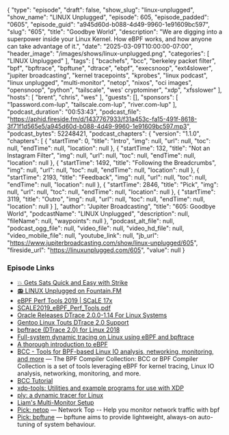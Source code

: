 {
  "type": "episode",
  "draft": false,
  "show_slug": "linux-unplugged",
  "show_name": "LINUX Unplugged",
  "episode": 605,
  "episode_padded": "0605",
  "episode_guid": "a945d60d-b088-4d49-9960-1e91609bc597",
  "slug": "605",
  "title": "Goodbye World",
  "description": "We are digging into a superpower inside your Linux Kernel. How eBPF works, and how anyone can take advantage of it.",
  "date": "2025-03-09T10:00:00-07:00",
  "header_image": "/images/shows/linux-unplugged.png",
  "categories": [
    "LINUX Unplugged"
  ],
  "tags": [
    "bcachefs",
    "bcc",
    "berkeley packet filter",
    "bpf",
    "bpftrace",
    "bpftune",
    "dtrace",
    "ebpf",
    "execsnoop",
    "ext4slower",
    "jupiter broadcasting",
    "kernel tracepoints",
    "kprobes",
    "linux podcast",
    "linux unplugged",
    "multi-monitor",
    "netop",
    "nixos",
    "oci images",
    "opensnoop",
    "python",
    "tailscale",
    "wes' cryptominer",
    "xdp",
    "xfsslower"
  ],
  "hosts": [
    "brent",
    "chris",
    "wes"
  ],
  "guests": [],
  "sponsors": [
    "1password.com-lup",
    "tailscale.com-lup",
    "river.com-lup"
  ],
  "podcast_duration": "00:53:43",
  "podcast_file": "https://aphid.fireside.fm/d/1437767933/f31a453c-fa15-491f-8618-3f71f1d565e5/a945d60d-b088-4d49-9960-1e91609bc597.mp3",
  "podcast_bytes": 52248421,
  "podcast_chapters": {
    "version": "1.1.0",
    "chapters": [
      {
        "startTime": 0,
        "title": "Intro",
        "img": null,
        "url": null,
        "toc": null,
        "endTime": null,
        "location": null
      },
      {
        "startTime": 132,
        "title": "Not an Instagram Filter",
        "img": null,
        "url": null,
        "toc": null,
        "endTime": null,
        "location": null
      },
      {
        "startTime": 1492,
        "title": "Following the Breadcrumbs",
        "img": null,
        "url": null,
        "toc": null,
        "endTime": null,
        "location": null
      },
      {
        "startTime": 2193,
        "title": "Feedback",
        "img": null,
        "url": null,
        "toc": null,
        "endTime": null,
        "location": null
      },
      {
        "startTime": 2846,
        "title": "Pick",
        "img": null,
        "url": null,
        "toc": null,
        "endTime": null,
        "location": null
      },
      {
        "startTime": 3119,
        "title": "Outro",
        "img": null,
        "url": null,
        "toc": null,
        "endTime": null,
        "location": null
      }
    ],
    "author": "Jupiter Broadcasting",
    "title": "605: Goodbye World",
    "podcastName": "LINUX Unplugged",
    "description": null,
    "fileName": null,
    "waypoints": null
  },
  "podcast_alt_file": null,
  "podcast_ogg_file": null,
  "video_file": null,
  "video_hd_file": null,
  "video_mobile_file": null,
  "youtube_link": null,
  "jb_url": "https://www.jupiterbroadcasting.com/show/linux-unplugged/605",
  "fireside_url": "https://linuxunplugged.com/605",
  "value": null
}


### Episode Links

* [💥 Gets Sats Quick and Easy with Strike](https://strike.me/ "💥 Gets Sats Quick and Easy with Strike")
* [📻 LINUX Unplugged on Fountain.FM](https://www.fountain.fm/show/dWiuBeqpDSM86AwXRXov "📻 LINUX Unplugged on Fountain.FM")
* [eBPF Perf Tools 2019 | SCaLE 17x](https://www.socallinuxexpo.org/scale/17x/presentations/ebpf-perf-tools-2019 "eBPF Perf Tools 2019 | SCaLE 17x")
* [SCALE2019_eBPF_Perf_Tools.pdf](https://www.brendangregg.com/Slides/SCALE2019_eBPF_Perf_Tools.pdf "SCALE2019_eBPF_Perf_Tools.pdf")
* [Oracle Releases DTrace 2.0.0-1.14 For Linux Systems](https://www.phoronix.com/news/D-Trace-2.0.0-1.14 "Oracle Releases DTrace 2.0.0-1.14 For Linux Systems")
* [Gentoo Linux Touts DTrace 2.0 Support](https://www.phoronix.com/news/Gentoo-Linux-DTrace-2.0 "Gentoo Linux Touts DTrace 2.0 Support")
* [bpftrace (DTrace 2.0) for Linux 2018](https://www.brendangregg.com/blog/2018-10-08/dtrace-for-linux-2018.html "bpftrace \(DTrace 2.0\) for Linux 2018")
* [Full-system dynamic tracing on Linux using eBPF and bpftrace](https://www.joyfulbikeshedding.com/blog/2019-01-31-full-system-dynamic-tracing-on-linux-using-ebpf-and-bpftrace.html "Full-system dynamic tracing on Linux using eBPF and bpftrace")
* [A thorough introduction to eBPF](https://lwn.net/Articles/740157/ "A thorough introduction to eBPF")
* [BCC - Tools for BPF-based Linux IO analysis, networking, monitoring, and more](https://github.com/iovisor/bcc "BCC - Tools for BPF-based Linux IO analysis, networking, monitoring, and more") — The BPF Compiler Collection: BCC or BPF Compiler Collection is a set of tools leveraging eBPF for kernel tracing, Linux IO analysis, networking, monitoring, and more.
* [BCC Tutorial](https://github.com/iovisor/bcc/blob/master/docs/tutorial.md#1-general-performance "BCC Tutorial")
* [xdp-tools: Utilities and example programs for use with XDP](https://github.com/xdp-project/xdp-tools "xdp-tools: Utilities and example programs for use with XDP")
* [ply: a dynamic tracer for Linux](https://wkz.github.io/ply/ "ply: a dynamic tracer for Linux")
* [Liam's Multi-Monitor Setup](https://imgur.com/a/tpC8Tzd "Liam&#x27;s Multi-Monitor Setup")
* [Pick: netop](https://github.com/ZingerLittleBee/netop "Pick: netop") — Network Top -- Help you monitor network traffic with bpf
* [Pick: bpftune](https://github.com/oracle/bpftune "Pick: bpftune") — bpftune aims to provide lightweight, always-on auto-tuning of system behaviour.
